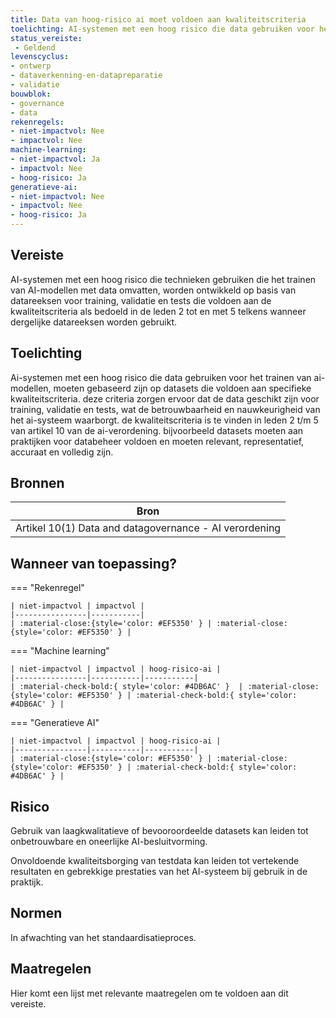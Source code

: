 ```yaml
---
title: Data van hoog-risico ai moet voldoen aan kwaliteitscriteria
toelichting: AI-systemen met een hoog risico die data gebruiken voor het trainen van AI-modellen, moeten gebaseerd zijn op datasets die voldoen aan specifieke kwaliteitscriteria. Deze criteria zorgen ervoor dat de data geschikt zijn voor training, validatie en tests, wat de betrouwbaarheid en nauwkeurigheid van het AI-systeem waarborgt. De kwaliteitscriteria is te vinden in leden 2 t/m 5 van artikel 10 van de AI-verordening. Bijvoorbeeld datasets moeten aan praktijken voor databeheer voldoen en moeten relevant, representatief, accuraat en volledig zijn.
status_vereiste: 
 - Geldend
levenscyclus: 
- ontwerp
- dataverkenning-en-datapreparatie
- validatie
bouwblok: 
- governance
- data
rekenregels: 
- niet-impactvol: Nee
- impactvol: Nee
machine-learning: 
- niet-impactvol: Ja
- impactvol: Nee
- hoog-risico: Ja
generatieve-ai: 
- niet-impactvol: Nee
- impactvol: Nee
- hoog-risico: Ja
---
```


<!-- tags -->
## Vereiste

AI-systemen met een hoog risico die technieken gebruiken die het trainen van AI-modellen met data omvatten, worden ontwikkeld op basis van datareeksen voor training, validatie en tests die voldoen aan de kwaliteitscriteria als bedoeld in de leden 2 tot en met 5 telkens wanneer dergelijke datareeksen worden gebruikt.

## Toelichting 

Ai-systemen met een hoog risico die data gebruiken voor het trainen van ai-modellen, moeten gebaseerd zijn op datasets die voldoen aan specifieke kwaliteitscriteria.
deze criteria zorgen ervoor dat de data geschikt zijn voor training, validatie en tests, wat de betrouwbaarheid en nauwkeurigheid van het ai-systeem waarborgt.
de kwaliteitscriteria is te vinden in leden 2 t/m 5 van artikel 10 van de ai-verordening.
bijvoorbeeld datasets moeten aan praktijken voor databeheer voldoen en moeten relevant, representatief, accuraat en volledig zijn.

## Bronnen 

| Bron                        |
|-----------------------------|
|Artikel 10(1) Data and datagovernance - AI verordening|

## Wanneer van toepassing? 

=== "Rekenregel"

	| niet-impactvol | impactvol | 
	|----------------|-----------| 
	| :material-close:{style='color: #EF5350' } | :material-close:{style='color: #EF5350' } |

=== "Machine learning"

	| niet-impactvol | impactvol | hoog-risico-ai | 
	|----------------|-----------|-----------| 
	| :material-check-bold:{ style='color: #4DB6AC' }  | :material-close:{style='color: #EF5350' } | :material-check-bold:{ style='color: #4DB6AC' } |

=== "Generatieve AI"

	| niet-impactvol | impactvol | hoog-risico-ai | 
	|----------------|-----------|-----------| 
	| :material-close:{style='color: #EF5350' } | :material-close:{style='color: #EF5350' } | :material-check-bold:{ style='color: #4DB6AC' } |

## Risico 

Gebruik van laagkwalitatieve of bevooroordeelde datasets kan leiden tot onbetrouwbare en oneerlijke AI-besluitvorming.

Onvoldoende kwaliteitsborging van testdata kan leiden tot vertekende resultaten en gebrekkige prestaties van het AI-systeem bij gebruik in de praktijk.


## Normen 

In afwachting van het standaardisatieproces. 

## Maatregelen 

Hier komt een lijst met relevante maatregelen om te voldoen aan dit vereiste. 
